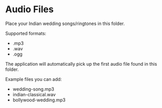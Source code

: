 # Audio Files

Place your Indian wedding songs/ringtones in this folder.

Supported formats:
- .mp3
- .wav
- .ogg

The application will automatically pick up the first audio file found in this folder.

Example files you can add:
- wedding-song.mp3
- indian-classical.wav
- bollywood-wedding.mp3